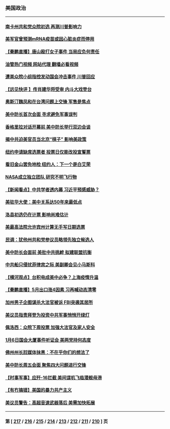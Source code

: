 ### 美国政治
---
#### [南卡州共和党众院初选 再测川普影响力](../../pages/ncid1078159/n13756824.md?06111245) 
#### [美军官曾预测mRNA疫苗或因心脏炎症而停用](../../pages/ncid1078159/n13756875.md?06111245) 
#### [【秦鹏直播】唐山殴打女子事件 当局应负何责任](../../pages/ncid1078159/n13756831.md?06111245) 
#### [油管热门视频 网站代理 翻墙必看视频](http://209.222.30.114:81/youtube.html?06111245)
#### [遭美众院小组指控发动国会冲击事件 川普回应](../../pages/ncid1078159/n13756742.md?06111245) 
#### [【远见快评 】传肖建华将受审 内斗大戏登台](../../pages/ncid1078159/n13756829.md?06111245) 
#### [奥斯汀魏凤和在台湾问题上交锋 军售是焦点](../../pages/ncid1078159/n13756729.md?06111245) 
#### [美中防长首次会面 寻求避免军事误判](../../pages/ncid1078159/n13756558.md?06111245) 
#### [香格里拉对话开幕前 美中防长举行双边会谈](../../pages/ncid1078159/n13756513.md?06111245) 
#### [揭中共迫美官员当北京“棋子” 影响美政策](../../pages/ncid1078159/n13756162.md?06111245) 
#### [纽约申请缺席选票者 投票日仅能改投宣誓票](../../pages/ncid1078159/n13756298.md?06111245) 
#### [看旧金山罢免地检 纽约人：下一个是白艾荣](../../pages/ncid1078159/n13756296.md?06111245) 
#### [NASA成立独立团队 研究不明飞行物](../../pages/ncid1078159/n13756316.md?06111245) 
#### [【新闻看点】中共学者透内幕 习近平预感威胁？](../../pages/ncid1078159/n13755958.md?06111245) 
#### [美驻华大使：美中关系达50年来最低点](../../pages/ncid1078159/n13756184.md?06111245) 
#### [洛县初选仍在计票 影响尚难估计](../../pages/ncid1078159/n13756209.md?06111245) 
#### [美最高法院允许宾州计算无手写日期选票](../../pages/ncid1078159/n13756225.md?06111245) 
#### [民调：犹他州共和党参议员略领先独立候选人](../../pages/ncid1078159/n13756103.md?06111245) 
#### [美中防长会面前 美批中共挑衅 拟建联盟抗衡](../../pages/ncid1078159/n13755925.md?06111245) 
#### [中共船只侵扰菲律宾之际 美副卿会见小马斯科](../../pages/ncid1078159/n13755986.md?06111245) 
#### [【横河观点】台积电成美中必争？上海疫情升温](../../pages/ncid1078159/n13756147.md?06111245) 
#### [【秦鹏直播】5月出口涨4因素 习再喊动态清零](../../pages/ncid1078159/n13756107.md?06111245) 
#### [加州男子企图谋杀大法官被诉 FBI突袭其居所](../../pages/ncid1078159/n13756052.md?06111245) 
#### [美议员指责拜登为投资中共军事悄悄开绿灯](../../pages/ncid1078159/n13756097.md?06111245) 
#### [佩洛西：众院下周投票 加强大法官及家人安全](../../pages/ncid1078159/n13756009.md?06111245) 
#### [1月6日国会大厦事件听证会 美两党持何态度](../../pages/ncid1078159/n13755913.md?06111245) 
#### [佛州州长怼媒体抹黑：不在乎你们的想法了](../../pages/ncid1078159/n13755901.md?06111245) 
#### [美中防长周五会面 聚焦四大问题进行交锋](../../pages/ncid1078159/n13755758.md?06111245) 
#### [【时事军事】应歼-16拦截 美间谍机飞临潜舰母港](../../pages/ncid1078159/n13755530.md?06111245) 
#### [【有冇搞错】美国的暴力共产主义](../../pages/ncid1078159/n13755507.md?06111245) 
#### [美议员警告：高超音速武器落后 美需加快拓展](../../pages/ncid1078159/n13755647.md?06111245) 

---
#### 第 [ [217](./217.md?06111245) / [216](./216.md?06111245) / [215](./215.md?06111245) / [214](./214.md?06111245) / [213](./213.md?06111245) / [212](./212.md?06111245) / [211](./211.md?06111245) / [210](./210.md?06111245) ] 页
